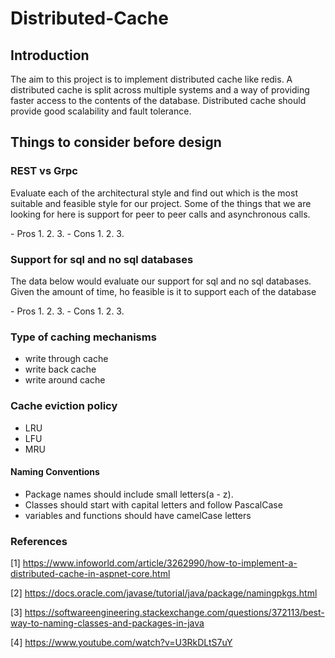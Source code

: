 # Distributed-Cache

## Introduction
The aim to this project is to implement distributed cache like redis.  A distributed cache is split across multiple 
systems and a way of providing faster access to the contents of the database. Distributed cache should provide good 
scalability and fault tolerance. 


## Things to consider before design

### REST vs Grpc
Evaluate each of the architectural style and find out which is the most suitable and feasible style for our project.
Some of the things that we are looking for here is support for peer to peer calls and asynchronous calls.

 -<bold> Pros</bold>
 1. 
 2.
 3.
 -<bold> Cons </bold>
 1.
 2.
 3.

### Support for sql and no sql databases

The data below would evaluate our support for sql and no sql databases. Given the amount of time, ho feasible is it to 
support each of the database

 -<bold> Pros</bold>
 1. 
 2.
 3.
 -<bold> Cons </bold>
 1.
 2.
 3.

### Type of caching mechanisms 
- <bold> write through cache </bold>
- <bold> write back cache </bold>
- <bold> write around cache </bold>

### Cache eviction policy
- <bold> LRU </bold>
- <bold> LFU </bold>
- <bold> MRU </bold>
 

#### Naming Conventions

- Package names should include small letters(a - z). 
- Classes should start with capital letters and follow PascalCase
- variables and functions should have camelCase letters

### References
[1] https://www.infoworld.com/article/3262990/how-to-implement-a-distributed-cache-in-aspnet-core.html

[2] https://docs.oracle.com/javase/tutorial/java/package/namingpkgs.html

[3] https://softwareengineering.stackexchange.com/questions/372113/best-way-to-naming-classes-and-packages-in-java

[4] https://www.youtube.com/watch?v=U3RkDLtS7uY

